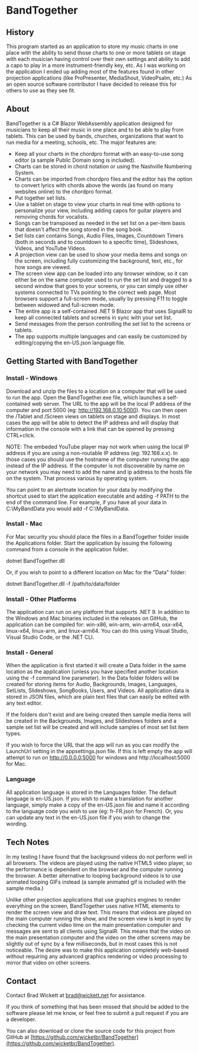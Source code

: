 # BandTogether

## History

This program started as an application to store my music charts in one place
with the ability to send those charts to one or more tablets on stage with
each musician having control over their own settings and ability to add a
capo to play in a more instrument-friendly key, etc.
As I was working on the application I ended up adding most of the features found
in other projection applications (like ProPresenter, MediaShout, VideoPsalm, etc.)
As an open source software contributor I have decided to release this for others
to use as they see fit.

## About

BandTogether is a C# Blazor WebAssembly application designed for musicians 
to keep all their music in one place and to be able to play from tablets.
This can be used by bands, churches, organizations that want to run media for a meeting,
schools, etc. The major features are:

- Keep all your charts in the chordpro format with an easy-to-use song editor
  (a sample Public Domain song is included).
- Charts can be stored in chord notation or using the Nashville Numbering System.
- Charts can be imported from chordpro files and the editor has the option to 
  convert lyrics with chords above the words (as found on many websites online) to
  the chordpro format.
- Put together set lists.
- Use a tablet on stage to view your charts in real time with options to personalize your view,
  including adding capos for guitar players and removing chords for vocalists.
- Songs can be transposed as needed in the set list on a per-item basis that doesn't
  affect the song stored in the song book.
- Set lists can contains Songs, Audio Files, Images, Countdown Timers (both in seconds and
  to countdown to a specific time), Slideshows, Videos, and YouTube Videos.
- A projection view can be used to show your media items and songs on the screen,
  including fully customizing the background, text, etc., for how songs are viewed.
- The screen view app can be loaded into any browser window, so it can either be on the same computer
  used to run the set list and dragged to a second window that goes to your screens, or you can simply
  use other systems connected to TVs pointing to the correct web page. Most browsers support
  a full-screen mode, usually by pressing F11 to toggle between widowed and full-screen mode.
- The entire app is a self-contained .NET 9 Blazor app that uses SignalR to keep all connected
  tablets and screens in sync with your set list.
- Send messages from the person controlling the set list to the screens or tablets.
- The app supports multiple languages and can easily be customized by editing/copying
  the en-US.json language file.

## Getting Started with BandTogether

### Install - Windows

Download and unzip the files to a location on a computer that will be used to run the app.
Open the BandTogether.exe file, which launches a self-contained web server. The URL to the app
will be the local IP address of the computer and port 5000 (eg: http://192.168.0.10:5000).
You can then open the /Tablet and /Screen views on tablets on stage and displays.
In most cases the app will be able to detect the IP address and will display
that information in the console with a link that can be opened by pressing
CTRL+click.

NOTE: The embeded YouTube player may not work when using the local IP address if you
are using a non-routable IP address (eg: 192.168.x.x). In those cases you should use the
hostname of the computer running the app instead of the IP address.
If the computer is not discoverable by name on your network you may need to add
the name and ip address to the hosts file on the system. That process various by operating system.

You can point to an alertnate location for your data by modifying the shortcut used to
start the application executable and adding -f PATH to the end of the command line.
For example, if you have all your data in C:\MyBandData you would add -f C:\MyBandData.

### Install - Mac

For Mac security you should place the files in a BandTogether folder inside the
Applications folder. Start the application by issuing the following command from
a console in the application folder. 

dotnet BandTogether.dll

Or, if you wish to point to a different location on Mac for the "Data" folder:

dotnet BandTogether.dll -f /path/to/data/folder

### Install - Other Platforms

The application can run on any platform that supports .NET 9.
In addition to the Windows and Mac binaries included in the releases on GitHub,
the application can be compiled for:
win-x86, win-arm, win-arm64, osx-x64, linux-x64, linux-arm, and linux-arm64.
You can do this using Visual Studio, Visual Studio Code, or the .NET CLI.

### Install - General

When the application is first started it will create a Data folder in the same location
as the application (unless you have specified another location using the -f command line parameter).
In the Data folder folders will be created for storing items for
Audio, Backgrounds, Images, Languages, SetLists, Slideshows, SongBooks, Users, and Videos.
All application data is stored in JSON files, which are plain text files that can
easily be edited with any text editor.

If the folders don't exist and are being created then
sample media items will be created in the Backgrounds, Images, and Slideshows folders
and a sample set list will be created and will include samples of most set list item types.

If you wish to force the URL that the app will run as you can modify the LaunchUrl
setting in the appsettings.json file. If this is left empty the app will attempt to run
on http://0.0.0.0:5000 for windows and http://localhost:5000 for Mac.

### Language

All application language is stored in the Languages folder. The default language is en-US.json.
If you wish to make a translation for another language, simply make a copy of the en-US.json file
and name it according to the language code you wish to use (eg: fr-FR.json for French).
Or, you can update any text in the en-US.json file if you wish to change the wording.

## Tech Notes

In my testing I have found that the background videos do not perform well in all browsers.
The videos are played using the native HTML5 video player, so the performance is dependent
on the browser and the computer running the browser.
A better alternative to looping background videos is to use animated looping GIFs instead
(a sample animated gif is included with the sample media.)

Unlike other projection applications that use graphics engines to render everything on the
screen, BandTogether uses native HTML elements to render the screen view and draw text.
This means that videos are played on the main computer running the show, and the
screen view is kept in sync by checking the current video time on the main presentation
computer and messages are sent to all clients using SignalR. This means that the
video on the main presentation computer and the video on the other screens may be
slightly out of sync by a few milliseconds, but in most cases this is not noticeable.
The desire was to make this application completely web-based without requiring any
advanced graphics rendering or video processing to mirror that video on other screens.

## Contact

Contact Brad Wickett at [brad@wickett.net](mailto:brad@wickett.net) for assistance.

If you think of something that has been missed that should be added to the software
please let me know, or feel free to submit a pull request if you are a developer.

You can also download or clone the source code for this project from GitHub at 
[https://github.com/wicketbr/BandTogether](https://github.com/wicketbr/BandTogether).